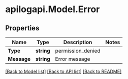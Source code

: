 # apilogapi.Model.Error

## Properties

Name | Type | Description | Notes
------------ | ------------- | ------------- | -------------
**Type** | **string** | permission_denied | 
**Message** | **string** | Error message | 

[[Back to Model list]](../README.md#documentation-for-models) [[Back to API list]](../README.md#documentation-for-api-endpoints) [[Back to README]](../README.md)

